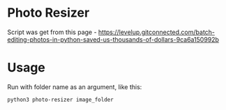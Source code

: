 # Photo Resizer
Script was get from this page - https://levelup.gitconnected.com/batch-editing-photos-in-python-saved-us-thousands-of-dollars-9ca6a150992b

# Usage
Run with folder name as an argument, like this:
```
python3 photo-resizer image_folder
```

